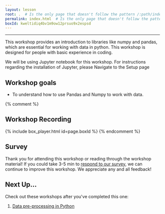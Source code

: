 ```yaml
---
layout: lesson
root: .  # Is the only page that doesn't follow the pattern /:path/index.html
permalink: index.html  # Is the only page that doesn't follow the pattern /:path/index.html
boxId: kweltidiq4bv1m9ow12prsuo9x2espsd
---
```



-------------------------------------------
This workshop provides an introduction to libraries like numpy and pandas, which are essential for working with data in python. This workshop is designed for people with basic experience in coding.

We will be using Jupyter notebook for this workshop. For instructions regarding the installation of Jupyter, please Navigate to the Setup page


## Workshop goals
- To understand how to use Pandas and Numpy to work with data.



{% comment %}

## Workshop Recording

{% include box_player.html id=page.boxId %}
{% endcomment %}

## Survey

Thank you for attending this workshop or reading through the workshop material! If you could take 3-5 min to [respond to our survey](https://uic.ca1.qualtrics.com/jfe/form/SV_5bYL8vP2EqGbAmW), we can continue to improve this workshop. We appreciate any and all feedback!


## Next Up...
Check out these workshops after you've completed this one:
1. [Data pre-processing in Python](https://uic-library.github.io/Python-Pandas-Numpy)
